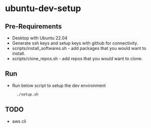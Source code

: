 # ubuntu-dev-setup

## Pre-Requirements

- Desktop with Ubuntu 22.04
- Generate ssh keys and setup keys with github for connectivity.
- scripts/install_softwares.sh - add packages that you would want to install.
- scripts/clone_repos.sh - add repos that you would want to clone.

## Run
- Run below script to setup the dev environment

    ```bash
      ./setup.sh
    ```

## TODO
- aws cli
